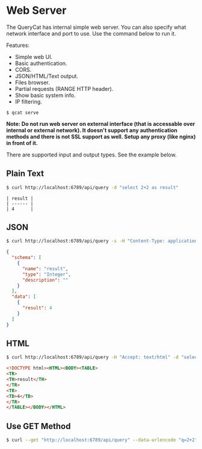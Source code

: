 # Web Server

The QueryCat has internal simple web server. You can also specify what network interface and port to use. Use the command below to run it.

Features:

- Simple web UI.
- Basic authentication.
- CORS.
- JSON/HTML/Text output.
- Files browser.
- Partial requests (RANGE HTTP header).
- Show basic system info.
- IP filtering.

```
$ qcat serve
```

**Note: Do not run web server on external interface (that is accessable over internal or external network). It doesn't support any authentication methods and there is not SSL support as well. Setup any proxy (like nginx) in front of it.**

There are supported input and output types. See the example below.

## Plain Text

```bash
$ curl http://localhost:6789/api/query -d "select 2+2 as result"
```
```raw
| result |
| ------ |
| 4      |
```

## JSON

```bash
$ curl http://localhost:6789/api/query -s -H "Content-Type: application/json" -d '{"query": "select 2+2 as result"}' | jq
```
```json
{
  "schema": [
    {
      "name": "result",
      "type": "Integer",
      "description": ""
    }
  ],
  "data": [
    {
      "result": 4
    }
  ]
}
```

## HTML

```bash
$ curl http://localhost:6789/api/query -H "Accept: text/html" -d "select 2+2 as result"
```
```html
<!DOCTYPE html><HTML><BODY><TABLE>
<TR>
<TH>result</TH>
</TR>
<TR>
<TD>4</TD>
</TR>
</TABLE></BODY></HTML>
```

## Use GET Method

```bash
$ curl --get "http://localhost:6789/api/query" --data-urlencode "q=2+2"
```
